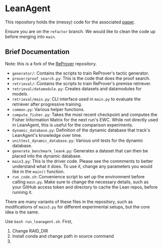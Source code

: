 # LeanAgent

This repository holds the (messy) code for the associated [paper](https://arxiv.org/abs/2410.06209).

Ensure you are on the `refactor` branch. We would like to clean the code up before merging into `main`.

## Brief Documentation

Note: this is a fork of the [ReProver](https://github.com/lean-dojo/ReProver) repository.

- `generator/`: Contains the scripts to train ReProver's tactic generator.
- `prover/proof_search.py`: This is the code that does the proof search.
- `retrieval/`: Contains the scripts to train ReProver's premise retriever.
- `retrieval/datamodule.py`: Creates datasets and datamodules for models.
- `retrieval/main.py`: CLI interface used in `main.py` to evaluate the retriever after progressive training.
- `common.py`: Various helper functions.
- `compute_fisher.py`: Takes the most recent checkpoint and computes the Fisher Information Matrix for the next run's EWC. While not directly used in LeanAgent, this is useful for the comparison experiments.
- `dynamic_database.py`: Definition of the dynamic database that track's LeanAgent's knowledge over time.
- `unittest_dynamic_database.py`: Various unit tests for the dynamic database.
- `generate_benchmark_lean4.py`: Generates a dataset that can then be placed into the dynamic database.
- `main3.py`: This is the driver code. Please see the commments to better understand what it does. To use it, change any parameters you would like in the `main()` function.
- `run_code.sh`: Convenience script to set up the environment before calling `main.py`. Make sure to change the necessary details, such as your GitHub access token and directory to cache the Lean repos, before running it.

There are many variants of these files in the repository, such as modifications of `main3.py` for different experimental setups, but the core idea is the same.

Use `bash run_leanagent.sh`. First, 
1. Change RAID_DIR
2. Install conda and change path in source command
3. 